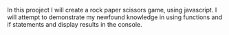 In this prooject I will create a rock paper scissors game, using javascript. I will attempt to demonstrate my newfound knowledge in using functions and if statements and display results in the console.